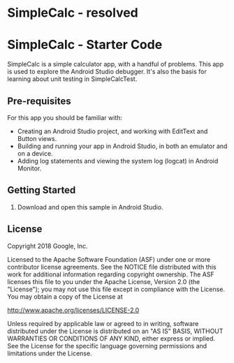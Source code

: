 # SimpleCalc - resolved

SimpleCalc - Starter Code
=========================

SimpleCalc is a simple calculator app, with a handful of problems. This
app is used to explore the Android Studio debugger. It's also the basis
for learning about unit testing in SimpleCalcTest.

Pre-requisites
--------------

For this app you should be familiar with: 
* Creating an Android Studio project, and working with EditText and Button views.
* Building and running your app in Android Studio, in both an emulator and on a device.
* Adding log statements and viewing the system log (logcat) in Android Monitor.

Getting Started
---------------

1. Download and open this sample in Android Studio.

License
-------

Copyright 2018 Google, Inc.

Licensed to the Apache Software Foundation (ASF) under one or more contributor
license agreements.  See the NOTICE file distributed with this work for
additional information regarding copyright ownership.  The ASF licenses this
file to you under the Apache License, Version 2.0 (the "License"); you may not
use this file except in compliance with the License.  You may obtain a copy of
the License at

  http://www.apache.org/licenses/LICENSE-2.0

Unless required by applicable law or agreed to in writing, software
distributed under the License is distributed on an "AS IS" BASIS, WITHOUT
WARRANTIES OR CONDITIONS OF ANY KIND, either express or implied.  See the
License for the specific language governing permissions and limitations under
the License.
